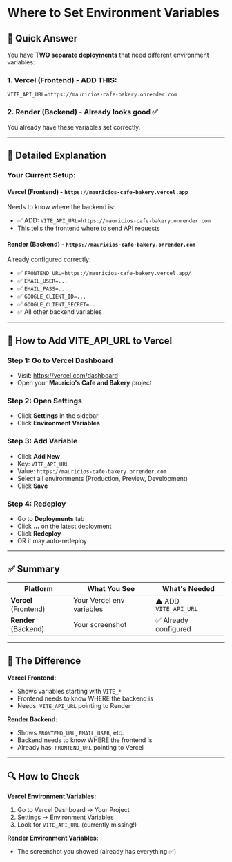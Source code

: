 # Where to Set Environment Variables

## 🎯 Quick Answer

You have **TWO separate deployments** that need different environment variables:

### 1. **Vercel** (Frontend) - ADD THIS:
```
VITE_API_URL=https://mauricios-cafe-bakery.onrender.com
```

### 2. **Render** (Backend) - Already looks good ✅
You already have these variables set correctly.

---

## 📍 Detailed Explanation

### Your Current Setup:

#### **Vercel (Frontend)** - `https://mauricios-cafe-bakery.vercel.app`
Needs to know where the backend is:
- ✅ ADD: `VITE_API_URL=https://mauricios-cafe-bakery.onrender.com`
- This tells the frontend where to send API requests

#### **Render (Backend)** - `https://mauricios-cafe-bakery.onrender.com`
Already configured correctly:
- ✅ `FRONTEND_URL=https://mauricios-cafe-bakery.vercel.app/`
- ✅ `EMAIL_USER=...`
- ✅ `EMAIL_PASS=...`
- ✅ `GOOGLE_CLIENT_ID=...`
- ✅ `GOOGLE_CLIENT_SECRET=...`
- ✅ All other backend variables

---

## 🔧 How to Add VITE_API_URL to Vercel

### Step 1: Go to Vercel Dashboard
- Visit: https://vercel.com/dashboard
- Open your **Mauricio's Cafe and Bakery** project

### Step 2: Open Settings
- Click **Settings** in the sidebar
- Click **Environment Variables**

### Step 3: Add Variable
- Click **Add New**
- Key: `VITE_API_URL`
- Value: `https://mauricios-cafe-bakery.onrender.com`
- Select all environments (Production, Preview, Development)
- Click **Save**

### Step 4: Redeploy
- Go to **Deployments** tab
- Click **...** on the latest deployment
- Click **Redeploy**
- OR it may auto-redeploy

---

## ✅ Summary

| Platform | What You See | What's Needed |
|----------|--------------|--------------|
| **Vercel** (Frontend) | Your Vercel env variables | ⚠️ ADD `VITE_API_URL` |
| **Render** (Backend) | Your screenshot | ✅ Already configured |

---

## 🎯 The Difference

**Vercel Frontend:**
- Shows variables starting with `VITE_*`
- Frontend needs to know WHERE the backend is
- Needs: `VITE_API_URL` pointing to Render

**Render Backend:**
- Shows `FRONTEND_URL`, `EMAIL_USER`, etc.
- Backend needs to know WHERE the frontend is
- Already has: `FRONTEND_URL` pointing to Vercel

---

## 🔍 How to Check

**Vercel Environment Variables:**
1. Go to Vercel Dashboard → Your Project
2. Settings → Environment Variables
3. Look for `VITE_API_URL` (currently missing!)

**Render Environment Variables:**
- The screenshot you showed (already has everything ✅)










